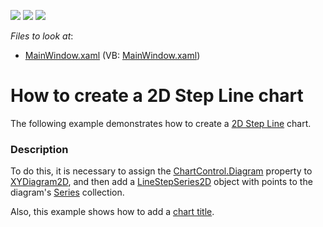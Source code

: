 <!-- default badges list -->
![](https://img.shields.io/endpoint?url=https://codecentral.devexpress.com/api/v1/VersionRange/128569322/11.2.5%2B)
[![](https://img.shields.io/badge/Open_in_DevExpress_Support_Center-FF7200?style=flat-square&logo=DevExpress&logoColor=white)](https://supportcenter.devexpress.com/ticket/details/E3505)
[![](https://img.shields.io/badge/📖_How_to_use_DevExpress_Examples-e9f6fc?style=flat-square)](https://docs.devexpress.com/GeneralInformation/403183)
<!-- default badges end -->
<!-- default file list -->
*Files to look at*:

* [MainWindow.xaml](./CS/LineStep2DChart/MainWindow.xaml) (VB: [MainWindow.xaml](./VB/LineStep2DChart/MainWindow.xaml))
<!-- default file list end -->
# How to create a 2D Step Line chart

The following example demonstrates how to create a [2D Step Line](https://docs.devexpress.com/WPF/9991/controls-and-libraries/charts-suite/chart-control/fundamentals/series-fundamentals/2d-series-types/point-line-and-bubble-series/step-line?p=netframework) chart.


### Description

To do this, it is necessary to assign the [ChartControl.Diagram](https://docs.devexpress.com/WPF/DevExpress.Xpf.Charts.ChartControl.Diagram?p=netframework) property to [XYDiagram2D](https://docs.devexpress.com/WPF/DevExpress.Xpf.Charts.XYDiagram2D?p=netframework), and then add a [LineStepSeries2D](https://docs.devexpress.com/WPF/DevExpress.Xpf.Charts.LineStepSeries2D?p=netframework) object with points to the diagram's [Series](https://docs.devexpress.com/WPF/DevExpress.Xpf.Charts.Diagram.Series?p=netframework) collection. 

Also, this example shows how to add a [chart title](https://docs.devexpress.com/WPF/7844/controls-and-libraries/charts-suite/chart-control/chart-elements/chart-titles?p=netframework).

